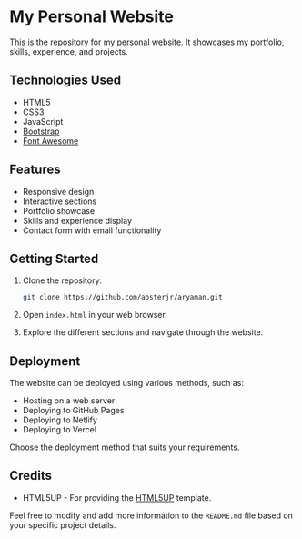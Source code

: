 
# My Personal Website

This is the repository for my personal website. It showcases my portfolio, skills, experience, and projects.

## Technologies Used

- HTML5
- CSS3
- JavaScript
- [Bootstrap](https://getbootstrap.com)
- [Font Awesome](https://fontawesome.com)

## Features

- Responsive design
- Interactive sections
- Portfolio showcase
- Skills and experience display
- Contact form with email functionality

## Getting Started

1. Clone the repository:

   ```bash
   git clone https://github.com/absterjr/aryaman.git
   ```

2. Open `index.html` in your web browser.

3. Explore the different sections and navigate through the website.

## Deployment

The website can be deployed using various methods, such as:

- Hosting on a web server
- Deploying to GitHub Pages
- Deploying to Netlify
- Deploying to Vercel

Choose the deployment method that suits your requirements.

## Credits

- HTML5UP - For providing the [HTML5UP](https://html5up.net) template.


Feel free to modify and add more information to the `README.md` file based on your specific project details.
